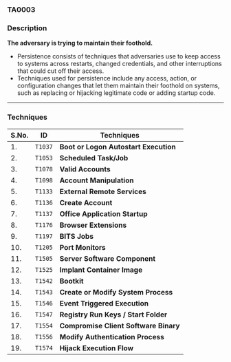 ### TA0003

### Description

**The adversary is trying to maintain their foothold.**

- Persistence consists of techniques that adversaries use to keep access to systems across restarts, changed credentials, and other interruptions that could cut off their access. 
- Techniques used for persistence include any access, action, or configuration changes that let them maintain their foothold on systems, such as replacing or hijacking legitimate code or adding startup code.

----
### Techniques

| S.No. | ID | Techniques |
| --- | --- | --- |
| 1. | `T1037` | **Boot or Logon Autostart Execution** |
| 2. | `T1053` | **Scheduled Task/Job** |
| 3. | `T1078` | **Valid Accounts** |
| 4. | `T1098` | **Account Manipulation** |
| 5. | `T1133` | **External Remote Services** |
| 6. | `T1136` | **Create Account** |
| 7. | `T1137` | **Office Application Startup** |
| 8. | `T1176` | **Browser Extensions** |
| 9. | `T1197` | **BITS Jobs** |
| 10. | `T1205` | **Port Monitors** |
| 11. | `T1505` | **Server Software Component** |
| 12. | `T1525` | **Implant Container Image** |
| 13. | `T1542` | **Bootkit** |
| 14. | `T1543` | **Create or Modify System Process** |
| 15. | `T1546` | **Event Triggered Execution** |
| 16. | `T1547` | **Registry Run Keys / Start Folder** |
| 17. | `T1554` | **Compromise Client Software Binary** |
| 18. | `T1556` | **Modify Authentication Process** |
| 19. | `T1574` | **Hijack Execution Flow** |